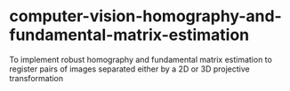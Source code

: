 # computer-vision-homography-and-fundamental-matrix-estimation
To implement robust homography and fundamental matrix estimation to register pairs of images separated either by a 2D or 3D projective transformation
